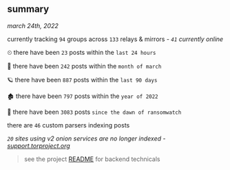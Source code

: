 
## summary
_march 24th, 2022_

currently tracking `94` groups across `133` relays & mirrors - _`41` currently online_

⏲ there have been `23` posts within the `last 24 hours`

🦈 there have been `242` posts within the `month of march`

🪐 there have been `887` posts within the `last 90 days`

🏚 there have been `797` posts within the `year of 2022`

🦕 there have been `3083` posts `since the dawn of ransomwatch`

there are `46` custom parsers indexing posts

_`20` sites using v2 onion services are no longer indexed - [support.torproject.org](https://support.torproject.org/onionservices/v2-deprecation/)_

> see the project [README](https://github.com/thetanz/ransomwatch#ransomwatch--) for backend technicals
